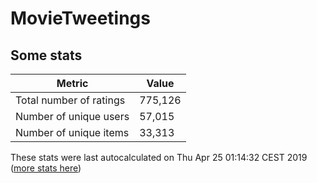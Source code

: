 # MovieTweetings
## Some stats

Metric | Value
--- | ---
Total number of ratings                 | 775,126
Number of unique users                  | 57,015
Number of unique items                  | 33,313
These stats were last autocalculated on Thu Apr 25 01:14:32 CEST 2019  ([more stats here](./stats.md))

